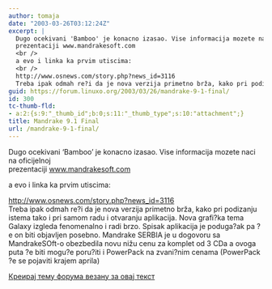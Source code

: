 ```yaml
---
author: tomaja
date: "2003-03-26T03:12:24Z"
excerpt: |
  Dugo ocekivani 'Bamboo' je konacno izasao. Vise informacija mozete naci na oficijelnoj
  prezentaciji www.mandrakesoft.com
  <br />
  a evo i linka ka prvim utiscima:
  <br />
  http://www.osnews.com/story.php?news_id=3116
  Treba ipak odmah re?i da je nova verzija primetno brža, kako pri podizanju istema tako i pri samom radu i otvaranju aplikacija. Nova grafi?ka tema Galaxy izgleda fenomenalno i radi brzo. Spisak aplikacija je poduga?ak pa ?e on biti objavljen posebno. Mandrake SERBIA je u dogovoru sa MandrakeSOft-o obezbedila novu nižu cenu za komplet od 3 CDa a ovoga puta ?e biti mogu?e poru?iti i PowerPack na zvani?nim cenama (PowerPack ?e se pojaviti krajem aprila)
guid: https://forum.linuxo.org/2003/03/26/mandrake-9-1-final/
id: 300
tc-thumb-fld:
- a:2:{s:9:"_thumb_id";b:0;s:11:"_thumb_type";s:10:"attachment";}
title: Mandrake 9.1 Final
url: /mandrake-9-1-final/
---
```

Dugo ocekivani &#8216;Bamboo&#8217; je konacno izasao. Vise informacija mozete naci na oficijelnoj  
prezentaciji www.mandrakesoft.com  
  
a evo i linka ka prvim utiscima:  
  
http://www.osnews.com/story.php?news_id=3116  
Treba ipak odmah re?i da je nova verzija primetno brža, kako pri podizanju istema tako i pri samom radu i otvaranju aplikacija. Nova grafi?ka tema Galaxy izgleda fenomenalno i radi brzo. Spisak aplikacija je poduga?ak pa ?e on biti objavljen posebno. Mandrake SERBIA je u dogovoru sa MandrakeSOft-o obezbedila novu nižu cenu za komplet od 3 CDa a ovoga puta ?e biti mogu?e poru?iti i PowerPack na zvani?nim cenama (PowerPack ?e se pojaviti krajem aprila)<!--break-->

[Креирај тему форума везану за овај текст](https://linuxo.org/nova-tema-na-forumu/?se_pid=300)
